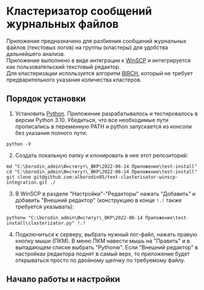# Кластеризатор сообщений журнальных файлов
Приложение предназначено для разбиения сообщений журнальных файлов (текстовых логов) на группы (кластеры) для удобства дальнейшего анализа.  
Приложение выполнено в виде интеграции к [WinSCP](https://winscp.net/eng/index.php) и интегрируется как пользовательский текстовый редактор.  
Для кластеризации используется алгоритм [BIRCH](https://scikit-learn.org/stable/modules/clustering.html#birch), который не требует предварительного указания количества кластеров.
## Порядок установки
1. Установить [Python](https://www.python.org/downloads/). Приложение разрабатывалось и тестировалось в версии Python 3.10. Убедиться, что все необходимые пути прописались в переменную PATH и python запускается из консоли без указания полного пути:
```
python -V
```
2. Создать локальную папку и клонировать в нее этот репозиторий:
```
md "C:\borodin_admin\Институт\_ВКР\2022-06-14 Приложение\test-install"
cd "C:\borodin_admin\Институт\_ВКР\2022-06-14 Приложение\test-install"
git clone git@github.com:alborodin85/text-clasterisator-winscp-integration.git ./
```
3. В WinSCP в разделе "Настройки"-"Редакторы" нажать "Добавить" и добавить "Внешний редактор" (конструкцию в конце `!.!` также требуется указывать):
```
pythonw "C:\borodin_admin\Институт\_ВКР\2022-06-14 Приложение\test-install\clasterizator.py" !.!
```
4. Подключиться к серверу, выбрать нужный лог-файл, нажать правую кнопку мыши (ПКМ). В меню ПКМ навести мышь на "Править" и в выпадающем списке выбрать "Pythonw". Если "Внешний редактор" в настройках редактора поднят в самый верх, то приложение будет открываться просто по двойному щелчку по требуемому файлу.

## Начало работы и настройки
